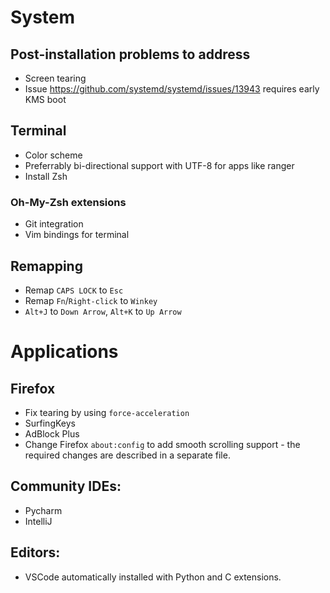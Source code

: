 # System

## Post-installation problems to address
* Screen tearing
* Issue https://github.com/systemd/systemd/issues/13943 requires early KMS boot

## Terminal
* Color scheme
* Preferrably bi-directional support with UTF-8 for apps like ranger
* Install Zsh
### Oh-My-Zsh extensions
* Git integration
* Vim bindings for terminal

## Remapping
* Remap `CAPS LOCK` to `Esc`
* Remap `Fn`/`Right-click` to `Winkey` 
* `Alt+J` to `Down Arrow`, `Alt+K` to `Up Arrow`

# Applications

## Firefox
* Fix tearing by using `force-acceleration`
* SurfingKeys
* AdBlock Plus
* Change Firefox `about:config` to add smooth scrolling support - the required changes are described in a separate file.

## Community IDEs:
* Pycharm
* IntelliJ

## Editors:
* VSCode automatically installed with Python and C extensions.
